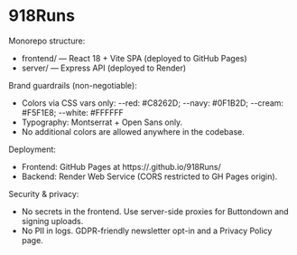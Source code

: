 # 918Runs

Monorepo structure:
- frontend/ — React 18 + Vite SPA (deployed to GitHub Pages)
- server/ — Express API (deployed to Render)

Brand guardrails (non-negotiable):
- Colors via CSS vars only:
  --red: #C8262D; --navy: #0F1B2D; --cream: #F5F1E8; --white: #FFFFFF
- Typography: Montserrat + Open Sans only.
- No additional colors are allowed anywhere in the codebase.

Deployment:
- Frontend: GitHub Pages at https://<username>.github.io/918Runs/
- Backend: Render Web Service (CORS restricted to GH Pages origin).

Security & privacy:
- No secrets in the frontend. Use server-side proxies for Buttondown and signing uploads.
- No PII in logs. GDPR-friendly newsletter opt-in and a Privacy Policy page.


